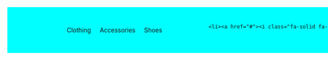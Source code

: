 <html lang="en">
<head>
    <meta charset="UTF-8">
    <meta http-equiv="X-UA-Compatible" content="IE=edge">
    <meta name="viewport" content="width=device-width, initial-scale=1.0">
    <link rel="stylesheet" href="https://cdnjs.cloudflare.com/ajax/libs/font-awesome/6.1.2/css/all.min.css" integrity="sha512-1sCRPdkRXhBV2PBLUdRb4tMg1w2YPf37qatUFeS7zlBy7jJI8Lf4VHwWfZZfpXtYSLy85pkm9GaYVYMfw5BC1A==" crossorigin="anonymous" referrerpolicy="no-referrer" />
    <link rel="stylesheet" href="styles2.csss">
    <title>Dropdown Menu</title>
</head>
<body>
        <nav>
            <ul>
                <!--Home-->
                <li><a href="#"><i class="fa-solid fa-house"></i></a></li>                <!--Shop-->    
                <!--Shop-->
                <li class="dropdown">
                    <a href="#"><i class="fa-solid fa-cart-shopping"></i></a>
                            <ul class="dropsown-menu">
                                <li><a href="#">Clothing</a></li>
                                <li><a href="#">Accessories</a></li>
                                <li><a href="#">Shoes</a></li>
                        </ul>
                    </li>

                <li><a href="#"><i class="fa-solid fa-cart-shopping"></i></a></li>
<style>
    body {
    height: 1500px;
    position: relative;
}

ul {
    display: flex;
    justify-content: center;
}

li {
    display: inline;
    padding: 10px;
    list-style: none;
}

nav {
    background-color:aqua;
    position: fixed;
    width: 100%;
    padding: 10px;
}

a:hover {
    background-color: blueviolet
}

a {
    text-decoration: none;
}

.dopdown-menu {
    position: absolute;
    width: 50%;
    background-color: white;
    flex-direction: column;
    justify-content: flex-end;
    border: 2px solid blue;
    padding-left: 0;
    border-radius: 5px;
    opacity: 0;
    transition: 0.5s;
}

.dropsown:hover .dropdown-menu {
    opacity: 1;
}

.dropdown a:hover {
    cursor: pointer;
}

@media only screen and (maz-width: 768px) {
    ul {
        flex-direction: column;
    }
}
                </style>
